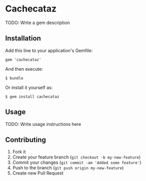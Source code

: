 # Cachecataz

TODO: Write a gem description

## Installation

Add this line to your application's Gemfile:

    gem 'cachecataz'

And then execute:

    $ bundle

Or install it yourself as:

    $ gem install cachecataz

## Usage

TODO: Write usage instructions here

## Contributing

1. Fork it
2. Create your feature branch (`git checkout -b my-new-feature`)
3. Commit your changes (`git commit -am 'Added some feature'`)
4. Push to the branch (`git push origin my-new-feature`)
5. Create new Pull Request
